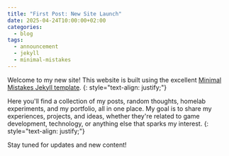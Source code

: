 ```yaml
---
title: "First Post: New Site Launch"
date: 2025-04-24T10:00:00+02:00
categories:
  - blog
tags:
  - announcement
  - jekyll
  - minimal-mistakes
---
```


Welcome to my new site! This website is built using the excellent [Minimal Mistakes Jekyll template](https://mmistakes.github.io/minimal-mistakes/).
{: style="text-align: justify;"}

Here you'll find a collection of my posts, random thoughts, homelab experiments, and my portfolio, all in one place. My goal is to share my experiences, projects, and ideas, whether they're related to game development, technology, or anything else that sparks my interest.
{: style="text-align: justify;"}

Stay tuned for updates and new content!